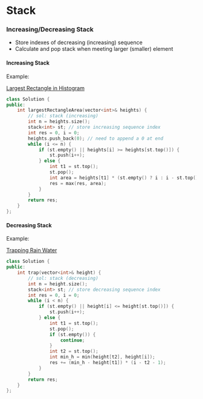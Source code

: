 # Stack

### Increasing/Decreasing Stack

* Store indexes of decreasing \(increasing\) sequence
* Calculate and pop stack when meeting larger \(smaller\) element

#### Increasing Stack

Example:

[Largest Rectangle in Histogram](https://leetcode.com/problems/largest-rectangle-in-histogram)

```cpp
class Solution {
public:
    int largestRectangleArea(vector<int>& heights) {
        // sol: stack (increasing)
        int n = heights.size();
        stack<int> st; // store increasing sequence index
        int res = 0, i = 0;
        heights.push_back(0); // need to append a 0 at end
        while (i <= n) {
            if (st.empty() || heights[i] >= heights[st.top()]) {
                st.push(i++);
            } else {
                int t1 = st.top();
                st.pop();
                int area = heights[t1] * (st.empty() ? i : i - st.top() - 1);
                res = max(res, area);
            }
        }
        return res;
    }
};
```

#### Decreasing Stack

Example:

[Trapping Rain Water](https://leetcode.com/problems/trapping-rain-water)

```cpp
class Solution {
public:
    int trap(vector<int>& height) {
        // sol: stack (decreasing)
        int n = height.size();
        stack<int> st; // store decreasing sequence index
        int res = 0, i = 0;
        while (i < n) {
            if (st.empty() || height[i] <= height[st.top()]) {
                st.push(i++);
            } else {
                int t1 = st.top();
                st.pop();
                if (st.empty()) {
                    continue;
                }
                int t2 = st.top();
                int min_h = min(height[t2], height[i]);
                res += (min_h - height[t1]) * (i - t2 - 1);
            }
        }
        return res;
    }
};
```

